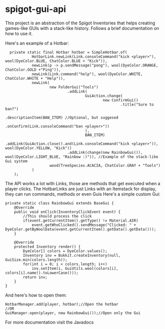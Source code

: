 # spigot-gui-api
This project is an abstraction of the Spigot Inventories that helps creating games-like GUIs with a stack-like history.
Follows a brief documentation on how to use it.

Here's an example of a Hotbar:

      private static final Hotbar hotbar = SimpleHotbar.of(
                HotbarLink.newLink(Link.consoleCommand("kick <player>"), wool(DyeColor.BLUE, ChatColor.BLUE + "Kick")),
                newLink(p -> p.sendMessage("pong"), wool(DyeColor.ORANGE, ChatColor.GOLD +"Ping")),
                newLink(Link.command("help"), wool(DyeColor.WHITE, ChatColor.WHITE + "Help")),
                newLink(
                        new FolderGui("Tools")
                                .addLink(
                                        GuiAction.change(
                                                new ConfirmGui()
                                                        .title("Sure to ban?")
                                                        .descriptionItem(BAN_ITEM) //Optional, but suggesed
                                                        .onConfirm(Link.consoleCommand("ban <player>"))
                                        ),
                                        BAN_ITEM)
                                .addLink(GuiAction.close().and(Link.consoleCommand("kick <player>")), wool(DyeColor.YELLOW, "Kick"))
                                .addLink(change(new RainbowGui()), wool(DyeColor.LIGHT_BLUE, "Rainbow :)")), //Example of the stack-like Gui system
                        wood(TreeSpecies.ACACIA, ChatColor.GRAY + "Tools")
                )
        );
        
The API works a lot with Links, those are methods that get executed when a player clicks.
The HotbarLinks are just Links with an Itemstack for display, they can run commands, methods or even Guis
Here's a simple custom Gui:

    private static class RainbowGui extends BaseGui {
        @Override
        public void onClick(InventoryClickEvent event) {
            //This should process the click
            if(event.getCurrentItem().getType() != Material.AIR)
                event.getWhoClicked().sendMessage("Clicked: " + DyeColor.getByWoolData(event.getCurrentItem().getData().getData()));
        }

        @Override
        protected Inventory render() {
            DyeColor[] colors = DyeColor.values();
            Inventory inv = Bukkit.createInventory(null, GuiSize.min(colors.length));
            for(int i = 0; i < colors.length; i++)
                inv.setItem(i, GuiUtils.wool(colors[i], colors[i].name().toLowerCase()));
            return inv;
        }
    }
    
And here's how to open them:
    
    HotbarManager.add(player, hotbar);//Open the hotbar
    //OR
    GuiManager.open(player, new RainbowGui());//Open only the Gui
    
For more documentation visit the Javadocs

